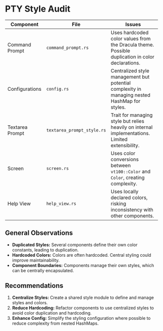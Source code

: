 # PTY Style Audit

| Component        | File                       | Issues                                                                 |
|------------------|----------------------------|------------------------------------------------------------------------|
| Command Prompt   | `command_prompt.rs`        | Uses hardcoded color values from the Dracula theme. Possible duplication in color declarations. |
| Configurations   | `config.rs`                | Centralized style management but potential complexity in managing nested HashMap for styles. |
| Textarea Prompt  | `textarea_prompt_style.rs` | Trait for managing style but relies heavily on internal implementations. Limited extensibility. |
| Screen           | `screen.rs`                | Uses color conversions between `vt100::Color` and `Color`, creating complexity. |
| Help View        | `help_view.rs`             | Uses locally declared colors, risking inconsistency with other components. |

## General Observations
- **Duplicated Styles:** Several components define their own color constants, leading to duplication.
- **Hardcoded Colors:** Colors are often hardcoded. Central styling could improve maintainability.
- **Component Boundaries:** Components manage their own styles, which can be centrally encapsulated.

## Recommendations
1. **Centralize Styles:** Create a shared style module to define and manage styles and colors.
2. **Reduce Hardcoding:** Refactor components to use centralized styles to avoid color duplication and hardcoding.
3. **Enhance Config:** Simplify the styling configuration where possible to reduce complexity from nested HashMaps.
